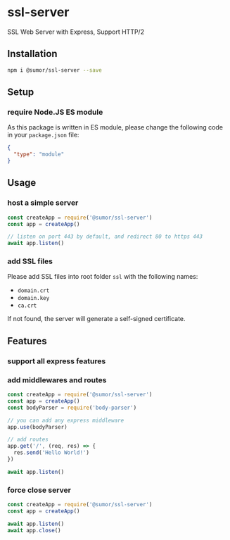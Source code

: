 # ssl-server

SSL Web Server with Express, Support HTTP/2

## Installation

```bash
npm i @sumor/ssl-server --save
```

## Setup

### require Node.JS ES module

As this package is written in ES module,
please change the following code in your `package.json` file:

```json
{
  "type": "module"
}
```

## Usage

### host a simple server

```javascript
const createApp = require('@sumor/ssl-server')
const app = createApp()

// listen on port 443 by default, and redirect 80 to https 443
await app.listen()
```

### add SSL files

Please add SSL files into root folder `ssl` with the following names:

- `domain.crt`
- `domain.key`
- `ca.crt`

If not found, the server will generate a self-signed certificate.

## Features

### support all express features

### add middlewares and routes

```javascript
const createApp = require('@sumor/ssl-server')
const app = createApp()
const bodyParser = require('body-parser')

// you can add any express middleware
app.use(bodyParser)

// add routes
app.get('/', (req, res) => {
  res.send('Hello World!')
})

await app.listen()
```

### force close server

```javascript
const createApp = require('@sumor/ssl-server')
const app = createApp()

await app.listen()
await app.close()
```

